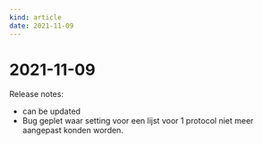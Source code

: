 ```yaml
---
kind: article
date: 2021-11-09
---
```


# 2021-11-09

Release notes:

* can be updated
* Bug geplet waar setting voor een lijst voor 1 protocol niet meer aangepast konden worden.
